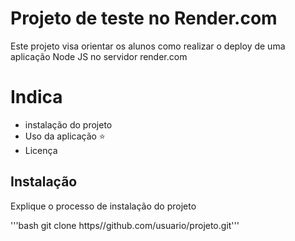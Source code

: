 # Projeto de teste no Render.com

Este projeto visa orientar os alunos como realizar o deploy de uma aplicação
Node JS no servidor render.com

# Indica
- instalação do projeto
- Uso da aplicação ⭐
- Licença

## Instalação

Explique o processo de instalação do projeto

'''bash
git clone https//github.com/usuario/projeto.git'''